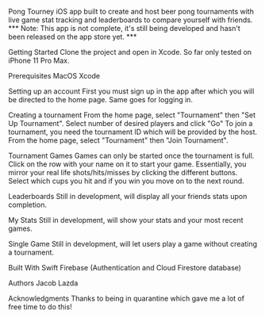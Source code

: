 Pong Tourney
iOS app built to create and host beer pong tournaments with live game stat tracking and leaderboards to compare
yourself with friends.
*** Note: This app is not complete, it's still being developed and hasn't been released on the app store yet. ***

Getting Started
Clone the project and open in Xcode. So far only tested on iPhone 11 Pro Max.

Prerequisites
MacOS
Xcode

Setting up an account
First you must sign up in the app after which you will be directed to the home page.
Same goes for logging in.

Creating a tournament
From the home page, select "Tournament" then "Set Up Tournament".
Select number of desired players and click "Go"
To join a tournament, you need the tournament ID which will be provided by the host.
From the home page, select "Tournament" then "Join Tournament".

Tournament Games
Games can only be started once the tournament is full. Click on the row with your name on it to start your game.
Essentially, you mirror your real life shots/hits/misses by clicking the different buttons. 
Select which cups you hit and if you win you move on to the next round.

Leaderboards
Still in development, will display all your friends stats upon completion.

My Stats
Still in development, will show your stats and your most recent games.

Single Game
Still in development, will let users play a game without creating a tournament.

Built With
Swift
Firebase (Authentication and Cloud Firestore database)

Authors
Jacob Lazda 

Acknowledgments
Thanks to being in quarantine which gave me a lot of free time to do this!
